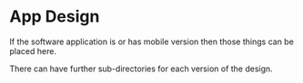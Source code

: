 # App Design

If the software application is or has mobile version then those things can be placed here. 

There can have further sub-directories for each version of the design. 